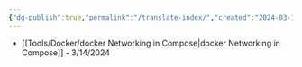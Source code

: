 ```yaml
---
{"dg-publish":true,"permalink":"/translate-index/","created":"2024-03-14T13:26:15.120+08:00","updated":"2024-03-14T13:27:31.197+08:00"}
---
```


+ [[Tools/Docker/docker Networking in Compose\|docker Networking in Compose]] - 3/14/2024